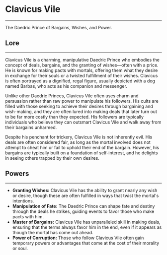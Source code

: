 # Clavicus Vile
---
The Daedric Prince of Bargains, Wishes, and Power.

## **Lore**
---
Clavicus Vile is a charming, manipulative Daedric Prince who embodies the concept of deals, bargains, and the granting of wishes—often with a price. He is known for making pacts with mortals, offering them what they desire in exchange for their souls or a twisted fulfillment of their wishes. Clavicus is often portrayed as a dignified, regal figure, usually depicted with a dog named Barbas, who acts as his companion and messenger.

Unlike other Daedric Princes, Clavicus Vile often uses charm and persuasion rather than raw power to manipulate his followers. His cults are filled with those seeking to achieve their desires through bargaining and wish-making, and they are often lured into making deals that later turn out to be far more costly than they expected. His followers are typically individuals who believe they can outsmart Clavicus Vile and walk away from their bargains unharmed.

Despite his penchant for trickery, Clavicus Vile is not inherently evil. His deals are often considered fair, as long as the mortal involved does not attempt to cheat him or fail to uphold their end of the bargain. However, his bargains are typically built on a foundation of self-interest, and he delights in seeing others trapped by their own desires.

## **Powers**
---
- **Granting Wishes:** Clavicus Vile has the ability to grant nearly any wish or desire, though these are often fulfilled in ways that twist the mortal's intentions.
- **Manipulation of Fate:** The Daedric Prince can shape fate and destiny through the deals he strikes, guiding events to favor those who make pacts with him.
- **Master of Bargains:** Clavicus Vile has unparalleled skill in making deals, ensuring that the terms always favor him in the end, even if it appears as though the mortal has come out ahead.
- **Power of Corruption:** Those who follow Clavicus Vile often gain temporary powers or advantages that come at the cost of their morality or soul.
